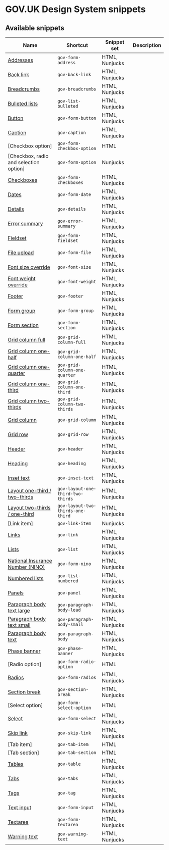 # GOV.UK Design System snippets

## Available snippets

|Name|Shortcut|Snippet set|Description|
|---|---|---|---|
|[Addresses](https://design-system.service.gov.uk/patterns/addresses/)|`gov-form-address`|HTML, Nunjucks||
|[Back link](https://design-system.service.gov.uk/components/back-link/)|`gov-back-link`|HTML, Nunjucks||
|[Breadcrumbs](https://design-system.service.gov.uk/components/breadcrumbs/)|`gov-breadcrumbs`|HTML, Nunjucks||
|[Bulleted lists](https://design-system.service.gov.uk/styles/typography/#bulleted-lists)|`gov-list-bulleted`|HTML, Nunjucks||
|[Button](https://design-system.service.gov.uk/components/button/)|`gov-form-button`|HTML, Nunjucks||
|[Caption](https://design-system.service.gov.uk/styles/typography/#headings-with-captions)|`gov-caption`|HTML, Nunjucks||
|[Checkbox option]|`gov-form-checkbox-option`|HTML||
|[Checkbox, radio and selection option]|`gov-form-option`|Nunjucks||
|[Checkboxes](https://design-system.service.gov.uk/components/checkboxes/)|`gov-form-checkboxes`|HTML, Nunjucks||
|[Dates](https://design-system.service.gov.uk/components/date-input/)|`gov-form-date`|HTML, Nunjucks||
|[Details](https://design-system.service.gov.uk/components/details/)|`gov-details`|HTML, Nunjucks||
|[Error summary](https://design-system.service.gov.uk/components/error-summary/)|`gov-error-summary`|HTML, Nunjucks||
|[Fieldset](https://design-system.service.gov.uk/components/fieldset/)|`gov-form-fieldset`|HTML, Nunjucks||
|[File upload](https://design-system.service.gov.uk/components/file-upload/)|`gov-form-file`|HTML, Nunjucks||
|[Font size override](https://design-system.service.gov.uk/styles/typography/#font-size)|`gov-font-size`|HTML, Nunjucks||
|[Font weight override](https://design-system.service.gov.uk/styles/typography/#font-weight)|`gov-font-weight`|HTML, Nunjucks||
|[Footer](https://design-system.service.gov.uk/components/footer/)|`gov-footer`|HTML, Nunjucks||
|[Form group](https://design-system.service.gov.uk/)|`gov-form-group`|HTML, Nunjucks||
|[Form section](https://design-system.service.gov.uk/)|`gov-form-section`|HTML, Nunjucks||
|[Grid column full](https://design-system.service.gov.uk/styles/layout/#full-width)|`gov-grid-column-full`|HTML, Nunjucks||
|[Grid column one-half](https://design-system.service.gov.uk/styles/layout/#one-half)|`gov-grid-column-one-half`|HTML, Nunjucks||
|[Grid column one-quarter](https://design-system.service.gov.uk/styles/layout/#one-quarter)|`gov-grid-column-one-quarter`|HTML, Nunjucks||
|[Grid column one-third](https://design-system.service.gov.uk/styles/layout/#one-third)|`gov-grid-column-one-third`|HTML, Nunjucks||
|[Grid column two-thirds](https://design-system.service.gov.uk/styles/layout/#two-thirds)|`gov-grid-column-two-thirds`|HTML, Nunjucks||
|[Grid column](https://design-system.service.gov.uk/styles/layout/)|`gov-grid-column`|HTML, Nunjucks||
|[Grid row](https://design-system.service.gov.uk/styles/layout/)|`gov-grid-row`|HTML, Nunjucks||
|[Header](https://design-system.service.gov.uk/components/header/)|`gov-header`|HTML, Nunjucks||
|[Heading](https://design-system.service.gov.uk/styles/typography/#headings)|`gov-heading`|HTML, Nunjucks||
|[Inset text](https://design-system.service.gov.uk/components/inset-text/)|`gov-inset-text`|HTML, Nunjucks||
|[Layout one-third / two-thirds](https://design-system.service.gov.uk/styles/layout/#two-thirds-one-third)|`gov-layout-one-third-two-thirds`|HTML, Nunjucks||
|[Layout two-thirds / one-third](https://design-system.service.gov.uk/styles/layout/#two-thirds-one-third)|`gov-layout-two-thirds-one-third`|HTML, Nunjucks||
|[Link item]|`gov-link-item`|Nunjucks||
|[Links](https://design-system.service.gov.uk/styles/typography/#links)|`gov-link`|HTML, Nunjucks||
|[Lists](https://design-system.service.gov.uk/styles/typography/#lists)|`gov-list`|HTML, Nunjucks||
|[National Insurance Number (NINO)](https://design-system.service.gov.uk/patterns/national-insurance-numbers/)|`gov-form-nino`|HTML, Nunjucks||
|[Numbered lists](https://design-system.service.gov.uk/styles/typography/#numbered-lists)|`gov-list-numbered`|HTML, Nunjucks||
|[Panels](https://design-system.service.gov.uk/components/panel/)|`gov-panel`|HTML, Nunjucks||
|[Paragraph body text large](https://design-system.service.gov.uk/styles/typography/#lead-paragraph)|`gov-paragraph-body-lead`|HTML, Nunjucks||
|[Paragraph body text small](https://design-system.service.gov.uk/styles/typography/#body-small)|`gov-paragraph-body-small`|HTML, Nunjucks||
|[Paragraph body text](https://design-system.service.gov.uk/styles/typography/#body)|`gov-paragraph-body`|HTML, Nunjucks||
|[Phase banner](https://design-system.service.gov.uk/components/phase-banner/)|`gov-phase-banner`|HTML, Nunjucks||
|[Radio option]|`gov-form-radio-option`|HTML||
|[Radios](https://design-system.service.gov.uk/components/radios/)|`gov-form-radios`|HTML, Nunjucks||
|[Section break](https://design-system.service.gov.uk/styles/typography/#section-break)|`gov-section-break`|HTML, Nunjucks||
|[Select option]|`gov-form-select-option`|HTML||
|[Select](https://design-system.service.gov.uk/components/select/)|`gov-form-select`|HTML, Nunjucks||
|[Skip link](https://design-system.service.gov.uk/components/skip-link/)|`gov-skip-link`|HTML, Nunjucks||
|[Tab item]|`gov-tab-item`|HTML||
|[Tab section]|`gov-tab-section`|HTML||
|[Tables](https://design-system.service.gov.uk/components/table/)|`gov-table`|HTML, Nunjucks||
|[Tabs](https://design-system.service.gov.uk/components/tabs/)|`gov-tabs`|HTML, Nunjucks||
|[Tags](https://design-system.service.gov.uk/components/tag/)|`gov-tag`|HTML, Nunjucks||
|[Text input](https://design-system.service.gov.uk/components/text-input/)|`gov-form-input`|HTML, Nunjucks||
|[Textarea](https://design-system.service.gov.uk/components/textarea/)|`gov-form-textarea`|HTML, Nunjucks||
|[Warning text](https://design-system.service.gov.uk/components/warning-text/)|`gov-warning-text`|HTML, Nunjucks||